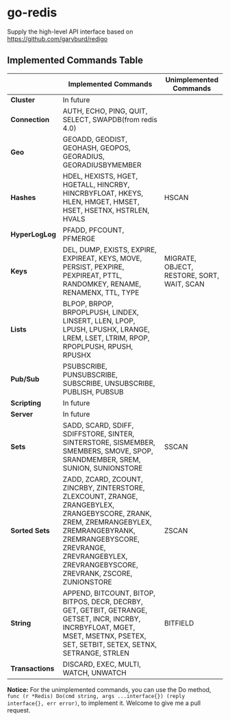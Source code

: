 # go-redis
Supply the high-level API interface based on https://github.com/garyburd/redigo

## Implemented Commands Table

|                   |   Implemented Commands   |  Unimplemented Commands
|-------------------|--------------------------|---------------------------
| **Cluster**       | In future |
| **Connection**    | AUTH, ECHO, PING, QUIT, SELECT, SWAPDB(from redis 4.0) |
| **Geo**           | GEOADD, GEODIST, GEOHASH, GEOPOS, GEORADIUS, GEORADIUSBYMEMBER |
| **Hashes**        | HDEL, HEXISTS, HGET, HGETALL, HINCRBY, HINCRBYFLOAT, HKEYS, HLEN, HMGET, HMSET, HSET, HSETNX, HSTRLEN, HVALS | HSCAN
| **HyperLogLog**   | PFADD, PFCOUNT, PFMERGE |
| **Keys**          | DEL, DUMP, EXISTS, EXPIRE, EXPIREAT, KEYS, MOVE, PERSIST, PEXPIRE, PEXPIREAT, PTTL, RANDOMKEY, RENAME, RENAMENX, TTL, TYPE | MIGRATE, OBJECT, RESTORE, SORT, WAIT, SCAN
| **Lists**         | BLPOP, BRPOP, BRPOPLPUSH, LINDEX, LINSERT, LLEN, LPOP, LPUSH, LPUSHX, LRANGE, LREM, LSET, LTRIM, RPOP, RPOPLPUSH, RPUSH, RPUSHX |
| **Pub/Sub**       | PSUBSCRIBE, PUNSUBSCRIBE, SUBSCRIBE, UNSUBSCRIBE, PUBLISH, PUBSUB |
| **Scripting**     | In future |
| **Server**        | In future |
| **Sets**          | SADD, SCARD, SDIFF, SDIFFSTORE, SINTER, SINTERSTORE, SISMEMBER, SMEMBERS, SMOVE, SPOP, SRANDMEMBER, SREM, SUNION, SUNIONSTORE | SSCAN
| **Sorted Sets**   | ZADD, ZCARD, ZCOUNT, ZINCRBY, ZINTERSTORE, ZLEXCOUNT, ZRANGE, ZRANGEBYLEX, ZRANGEBYSCORE, ZRANK, ZREM, ZREMRANGEBYLEX, ZREMRANGEBYRANK, ZREMRANGEBYSCORE, ZREVRANGE, ZREVRANGEBYLEX, ZREVRANGEBYSCORE, ZREVRANK, ZSCORE, ZUNIONSTORE | ZSCAN
| **String**        | APPEND, BITCOUNT, BITOP, BITPOS, DECR, DECRBY, GET, GETBIT, GETRANGE, GETSET, INCR, INCRBY, INCRBYFLOAT, MGET, MSET, MSETNX, PSETEX, SET, SETBIT, SETEX, SETNX, SETRANGE, STRLEN | BITFIELD
| **Transactions**  | DISCARD, EXEC, MULTI, WATCH, UNWATCH |

**Notice:** For the unimplemented commands, you can use the Do method, `func (r *Redis) Do(cmd string, args ...interface{}) (reply interface{}, err error)`, to implement it. Welcome to give me a pull request.
